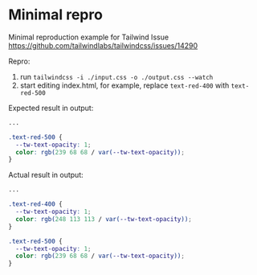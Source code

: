 # Minimal repro

Minimal reproduction example for Tailwind Issue https://github.com/tailwindlabs/tailwindcss/issues/14290

Repro:
1. run `tailwindcss -i ./input.css -o ./output.css --watch`
2. start editing index.html, for example, replace `text-red-400` with `text-red-500`

Expected result in output:
```css
...

.text-red-500 {
  --tw-text-opacity: 1;
  color: rgb(239 68 68 / var(--tw-text-opacity));
}
```

Actual result in output:
```css
...

.text-red-400 {
  --tw-text-opacity: 1;
  color: rgb(248 113 113 / var(--tw-text-opacity));
}

.text-red-500 {
  --tw-text-opacity: 1;
  color: rgb(239 68 68 / var(--tw-text-opacity));
}
```
